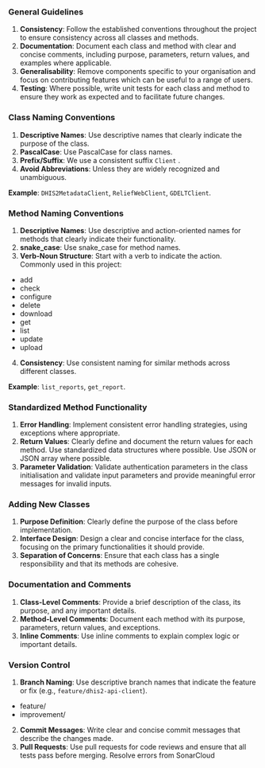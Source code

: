 ### General Guidelines

1. **Consistency**: Follow the established conventions throughout the project to ensure consistency across all classes and methods.
2. **Documentation**: Document each class and method with clear and concise comments, including purpose, parameters, return values, and examples where applicable.
3. **Generalisability**: Remove components specific to your organisation and focus on contributing features which can be useful to a range of users.
3. **Testing**: Where possible, write unit tests for each class and method to ensure they work as expected and to facilitate future changes.

### Class Naming Conventions

1. **Descriptive Names**: Use descriptive names that clearly indicate the purpose of the class.
2. **PascalCase**: Use PascalCase for class names.
3. **Prefix/Suffix**: We use a consistent suffix `Client` .
4. **Avoid Abbreviations**: Unless they are widely recognized and unambiguous.

**Example**: `DHIS2MetadataClient`, `ReliefWebClient`, `GDELTClient`.

### Method Naming Conventions

1. **Descriptive Names**: Use descriptive and action-oriented names for methods that clearly indicate their functionality.
2. **snake_case**: Use snake_case for method names.
3. **Verb-Noun Structure**: Start with a verb to indicate the action. Commonly used in this project:
- add
- check
- configure
- delete
- download
- get
- list
- update
- upload
4. **Consistency**: Use consistent naming for similar methods across different classes.

**Example**: `list_reports`, `get_report`.

### Standardized Method Functionality

1. **Error Handling**: Implement consistent error handling strategies, using exceptions where appropriate.
2. **Return Values**: Clearly define and document the return values for each method. Use standardized data structures where possible. Use JSON or JSON array where possible.
3. **Parameter Validation**: Validate authentication parameters in the class initialisation and validate input parameters and provide meaningful error messages for invalid inputs.

### Adding New Classes

1. **Purpose Definition**: Clearly define the purpose of the class before implementation.
2. **Interface Design**: Design a clear and concise interface for the class, focusing on the primary functionalities it should provide.
3. **Separation of Concerns**: Ensure that each class has a single responsibility and that its methods are cohesive.

### Documentation and Comments

1. **Class-Level Comments**: Provide a brief description of the class, its purpose, and any important details.
2. **Method-Level Comments**: Document each method with its purpose, parameters, return values, and exceptions.
3. **Inline Comments**: Use inline comments to explain complex logic or important details.

### Version Control

1. **Branch Naming**: Use descriptive branch names that indicate the feature or fix (e.g., `feature/dhis2-api-client`).
- feature/
- improvement/
2. **Commit Messages**: Write clear and concise commit messages that describe the changes made.
3. **Pull Requests**: Use pull requests for code reviews and ensure that all tests pass before merging. Resolve errors from SonarCloud